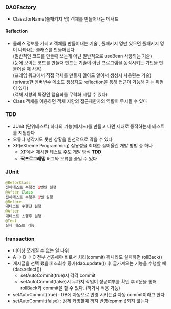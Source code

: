 ### DAOFactory
* Class.forName(풀패키지 명) 객체를 만들어내는 메서드
#### Reflection
* 클래스 정보를 가지고 객체를 만들어내는 기술 , 풀패키지 명만 있으면 풀패키지 명이 나타내는 클래스를 만들어낸다  
(일반적인 코드를 만들때 쓰는게 아닌 일반적으로 useBean 사용되는 기술)  
(눈에 보이는 코드를 만들때 만드는 기술이 아닌 프로그램을 동작시키는 기반을 만들어낼 때 사용)  
(프레임 워크에서 직접 객체를 만들지 않아도 알아서 생성시 사용된는 기술)  
(private한 멤버변수 메소드 생성자도 reflection을 통해 접근이 가능해 지는 위험이 있다)  
(객체 지향의 특징인 캡슐화를 무력화 시킬 수 있다)  
* Class 객체를 이용하면 객체 지향의 접근제한자의 역활이 무시될 수 있다
### TDD
* JUnit (단위테스트) 하나의 기능(메서드)를 만들고 나면 제대로 동작하는지 테스트를 지원한다
* 오류나 생각지도 못한 상황을 원천적으로 막을 수 있다
* XP(eXtreme Programming) 실용성을 최대한 끌어올린 개발 방법 중 하나
  * XP에서 제시한 테스트 주도 개발 방식 **TDD**
  * **짝프로그래밍** 버그와 오류를 줄일 수 있다
### JUnit
```java
@BeforClass
전체테스트 수행전 1번만 실행
@After Class
전체테스트 수행후 1번 실행
@Before
매테스트 수행전 실행
@After
매테스트 스행후 실행
@Test
실제 태스트 기능

```
### transaction
* 더이상 쪼개질 수 없는 일 다위
* A -> B -> C  전부 선공해야 비로서 처리(commit) 하나라도 실패하면 rollBack()
* 게시글을 선택 했을때 조회수 증가(dao.update()) 후 글가져오는 기능을 수행할 때 (dao.select())
  * setAutoCommit(true)시 각각 commit
  * setAutoCommit(false)시 두가지 작업이 성공여부를 확인 후 if문을 통해 rollBack과 commit을 할 수 있다. (허가시 적용 가능)
* setAutoCommit(true) : DB에 자동으로 반영 시키는걸 자동 commit이라고 한다
* setAutoCommit(false) : 강제 커밋할때 까지 반영(cpmmit)되지 않는다
